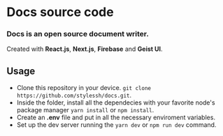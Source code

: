 # Docs source code

### Docs is an open source document writer.


Created with **React.js**, **Next.js**, **Firebase** and **Geist UI**.


## Usage

- Clone this repository in your device. `git clone https://github.com/stylessh/docs.git`.
- Inside the folder, install all the dependecies with your favorite node's package manager `yarn install` or `npm install`.
- Create an **.env** file and put in all the necessary enviroment variables.
- Set up the dev server running the `yarn dev` or `npm run dev` command.
